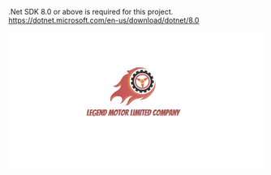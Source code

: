 .Net SDK 8.0 or above is required for this project.
https://dotnet.microsoft.com/en-us/download/dotnet/8.0

![Demo](LegendMotor.WinForm\\Resources\\logo.jpg)